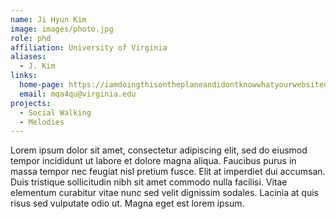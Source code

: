 ```yaml
---
name: Ji Hyun Kim
image: images/photo.jpg
role: phd
affiliation: University of Virginia
aliases:
  - J. Kim
links:
  home-page: https://iamdoingthisontheplaneandidontknowwhatyourwebsiteurlissorry.com
  email: mqa4qu@virginia.edu
projects:
  - Social Walking
  - Melodies
---
```


Lorem ipsum dolor sit amet, consectetur adipiscing elit, sed do eiusmod tempor incididunt ut labore et dolore magna aliqua.
Faucibus purus in massa tempor nec feugiat nisl pretium fusce.
Elit at imperdiet dui accumsan.
Duis tristique sollicitudin nibh sit amet commodo nulla facilisi.
Vitae elementum curabitur vitae nunc sed velit dignissim sodales.
Lacinia at quis risus sed vulputate odio ut.
Magna eget est lorem ipsum.
